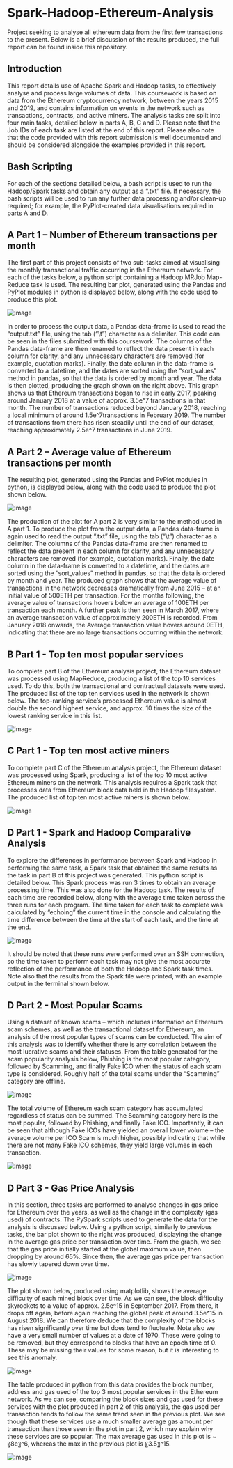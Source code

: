 # Spark-Hadoop-Ethereum-Analysis
Project seeking to analyse all ethereum data from the first few transactions to the present. Below is a brief discussion of the results produced, the full report can be found inside this repository.

## Introduction

This report details use of Apache Spark and Hadoop tasks, to effectively analyse and process large volumes of data. This coursework is based on data from the Ethereum cryptocurrency network, between the years 2015 and 2019, and contains information on events in the network such as transactions, contracts, and active miners. The analysis tasks are split into four main tasks, detailed below in parts A, B, C and D. Please note that the Job IDs of each task are listed at the end of this report. Please also note that the code provided with this report submission is well documented and should be considered alongside the examples provided in this report. 

## Bash Scripting
For each of the sections detailed below, a bash script is used to run the Hadoop/Spark tasks and obtain any output as a “.txt” file. If necessary, the bash scripts will be used to run any further data processing and/or clean-up required; for example, the PyPlot-created data visualisations required in parts A and D. 

## A Part 1 – Number of Ethereum transactions per month
The first part of this project consists of two sub-tasks aimed at visualising the monthly transactional traffic occurring in the Ethereum network. For each of the tasks below, a python script containing a Hadoop MRJob Map-Reduce task is used. 
The resulting bar plot, generated using the Pandas and PyPlot modules in python is displayed below, along with the code used to produce this plot. 

![image](https://user-images.githubusercontent.com/57494763/168137243-1738eaea-d729-46ee-bdc4-a444601a6c6b.png)

In order to process the output data, a Pandas data-frame is used to read the “output.txt” file, using the tab (“\t”) character as a delimiter. This code can be seen in the files submitted with this coursework. The columns of the Pandas data-frame are then renamed to reflect the data present in each column for clarity, and any unnecessary characters are removed (for example, quotation marks). Finally, the date column in the data-frame is converted to a datetime, and the dates are sorted using the “sort_values” method in pandas, so that the data is ordered by month and year. 
The data is then plotted, producing the graph shown on the right above. This graph shows us that Ethereum transactions began to rise in early 2017, peaking around January 2018 at a value of approx. 3.5e^7 transactions in that month. The number of transactions reduced beyond January 2018, reaching a local minimum of around 1.5e^7transactions in February 2019. The number of transactions from there has risen steadily until the end of our dataset, reaching approximately 2.5e^7 transactions in June 2019.

## A Part 2 – Average value of Ethereum transactions per month
The resulting plot, generated using the Pandas and PyPlot modules in python, is displayed below, along with the code used to produce the plot shown below. 

![image](https://user-images.githubusercontent.com/57494763/168137432-1c41d028-85b5-406f-8b94-9289d6cfe68b.png)

The production of the plot for A part 2 is very similar to the method used in A part 1. To produce the plot from the output data, a Pandas data-frame is again used to read the output “.txt” file, using the tab (“\t”) character as a delimiter. The columns of the Pandas data-frame are then renamed to reflect the data present in each column for clarity, and any unnecessary characters are removed (for example, quotation marks). Finally, the date column in the data-frame is converted to a datetime, and the dates are sorted using the “sort_values” method in pandas, so that the data is ordered by month and year. 
The produced graph shows that the average value of transactions in the network decreases dramatically from June 2015 – at an initial value of 500ETH per transaction. For the months following, the average value of transactions hovers below an average of 100ETH per transaction each month.  A further peak is then seen in March 2017, where an average transaction value of approximately 200ETH is recorded. From January 2018 onwards, the Average transaction value hovers around 0ETH, indicating that there are no large transactions occurring within the network.

## B Part 1 - Top ten most popular services
To complete part B of the Ethereum analysis project, the Ethereum dataset was processed using MapReduce, producing a list of the top 10 services used. To do this, both the transactional and contractual datasets were used.
The produced list of the top ten services used in the network is shown below. The top-ranking service’s processed Ethereum value is almost double the second highest service, and approx. 10 times the size of the lowest ranking service in this list.

![image](https://user-images.githubusercontent.com/57494763/168137608-4c6fc3cf-98be-4f10-8eee-4046e387dc6d.png)

## C Part 1 - Top ten most active miners
To complete part C of the Ethereum analysis project, the Ethereum dataset was processed using Spark, producing a list of the top 10 most active Ethereum miners on the network. This analysis requires a Spark task that processes data from Ethereum block data held in the Hadoop filesystem.
The produced list of top ten most active miners is shown below.

![image](https://user-images.githubusercontent.com/57494763/168137885-5597d7b9-f83b-441f-821a-2e302d2bdc22.png)

## D Part 1 - Spark and Hadoop Comparative Analysis
To explore the differences in performance between Spark and Hadoop in performing the same task, a Spark task that obtained the same results as the task in part B of this project was generated. This python script is detailed below. 
This Spark process was run 3 times to obtain an average processing time. This was also done for the Hadoop task. The results of each time are recorded below, along with the average time taken across the three runs for each program. The time taken for each task to complete was calculated by “echoing” the current time in the console and calculating the time difference between the time at the start of each task, and the time at the end. 

![image](https://user-images.githubusercontent.com/57494763/168138057-ec1435ed-3c1a-43de-865e-c8b02940c312.png)

It should be noted that these runs were performed over an SSH connection, so the time taken to perform each task may not give the most accurate reflection of the performance of both the Hadoop and Spark task times. Note also that the results from the Spark file were printed, with an example output in the terminal shown below.

## D Part 2 - Most Popular Scams
Using a dataset of known scams – which includes information on Ethereum scam schemes, as well as the transactional dataset for Ethereum, an analysis of the most popular types of scams can be conducted. The aim of this analysis was to identify whether there is any correlation between the most lucrative scams and their statuses.
From the table generated for the scam popularity analysis below, Phishing is the most popular category, followed by Scamming, and finally Fake ICO when the status of each scam type is considered.  Roughly half of the total scams under the “Scamming” category are offline. 

![image](https://user-images.githubusercontent.com/57494763/168138217-acc5eae2-7698-4e4e-8b18-e1740daa486d.png)

The total volume of Ethereum each scam category has accumulated regardless of status can be summed. The Scamming category here is the most popular, followed by Phishing, and finally Fake ICO. Importantly, it can be seen that although Fake ICOs have yielded an overall lower volume – the average volume per ICO Scam is much higher, possibly indicating that while there are not many Fake ICO schemes, they yield large volumes in each transaction.

![image](https://user-images.githubusercontent.com/57494763/168138294-e255957d-36d7-45a3-ba6e-67542ff500e8.png)

## D Part 3 - Gas Price Analysis
In this section, three tasks are performed to analyse changes in gas price for Ethereum over the years, as well as the change in the complexity (gas used) of contracts. The PySpark scripts used to generate the data for the analysis is discussed below.
Using a python script, similarly to previous tasks, the bar plot shown to the right was produced, displaying the change in the average gas price per transaction over time. From the graph, we see that the gas price initially started at the global maximum value, then dropping by around 65%. Since then, the average gas price per transaction has slowly tapered down over time.

![image](https://user-images.githubusercontent.com/57494763/168138604-e590c677-a113-41ac-9123-582694d4275d.png)

The plot shown below, produced using matplotlib, shows the average difficulty of each mined block over time. As we can see, the block difficulty skyrockets to a value of approx. 2.5e^15 in September 2017. From there, it drops off again, before again reaching the global peak of around 3.5e^15 in August 2018. We can therefore deduce that the complexity of the blocks has risen significantly over time but does tend to fluctuate. Note also we have a very small number of values at a date of 1970. These were going to be removed, but they correspond to blocks that have an epoch time of 0. These may be missing their values for some reason, but it is interesting to see this anomaly.

![image](https://user-images.githubusercontent.com/57494763/168138671-0f0ab195-f3ff-4793-8795-84bf2638344b.png)

The table produced in python from this data provides the block number, address and gas used of the top 3 most popular services in the Ethereum network. As we can see, comparing the block sizes and gas used for these services with the plot produced in part 2 of this analysis, the gas used per transaction tends to follow the same trend seen in the previous plot. We see though that these services use a much smaller average gas amount per transaction than those seen in the plot in part 2, which may explain why these services are so popular. The max average gas used in this plot is ~〖8e〗^6, whereas the max in the previous plot is 〖3.5〗^15.

![image](https://user-images.githubusercontent.com/57494763/168138728-a9eb70d1-6e76-4b25-b99d-ef1db409f888.png)



